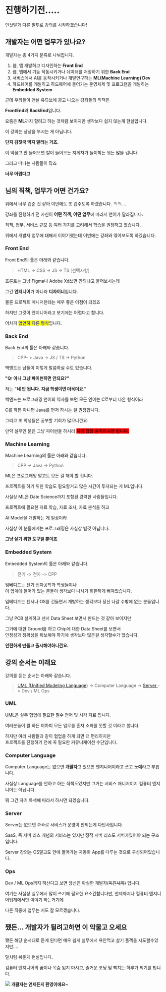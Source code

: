 # 진행하기전.....

인삿말과 다른 말투로 강의를 시작하겠습니다!



## 개발자는 어떤 업무가 있나요?

개발자는 총 4가지 분류로 나눠집니다.

1. 웹, 앱 개발하고 디자인하는 **Front End**
2. 웹, 앱에서 기능 작동시키거나 데이터를 저장하기 위한 **Back End**
3. 서비스에서 AI를 동작시키거나 개발연구하는 **ML(Machine Learning) Dev**
4. 하드웨어를 개발하고 하드웨어에 들어가는 운영체제 및 프로그램을 개발하는 **Embedded System**



근데 우리들이 맨날 유튜브에 광고 나오는 강좌들의 직책은

**FrontEnd**와 **BackEnd**입니다.



요즘은 **ML**까지 할려고 하는 것처럼 보이지만 생각보다 쉽지 않는게 현실입니다.

이 강의는 상상을 부시는 게 아닙니다.



**단지 김칫국 먹지 말라는 거죠.**



이 악물고 안 들어오면 칼이 들어오든 지게차가 들이박든 뭐든 많을 겁니다.

그러고 떠나는 사람들이 많죠



**너무 어렵다고**

##

## 님의 직책, 업무가 어떤 건가요?

위에서 너무 겁준 것 같아 이번에도 또 겁주도록 하겠습니다. ㅋㅋ....



강좌를 진행하기 전 자신이 **어떤 직책, 어떤 업무**에 따라서 언어가 달라집니다.

직책, 업무, 서비스 규모 등 여러 가지를 고려해서 학습을 권장하고 있습니다.

위에서 개발자 업무에 대해서 이야기했는데 이번에는 강좌와 엮어보도록 하겠습니다.

###

### Front End

Front End의 툴은 아래와 같습니다.

> HTML -> CSS -> JS -> TS (선택사항)

프론트는 그냥 Figma나 Adobe Xd쓰면 안되냐고 물어보시는데

그건 **엔지니어**가 아니라 **디자이너**입니다.



물론 프로젝트 매니저한테는 매우 좋은 이점이 되겠죠



하지만 그것이 엔지니어라고 보기에는 어렵다고 합니다.

어차피 <mark style="color:blue;">엄연히 다른 형식</mark>입니다.

###

### Back End

Back End의 툴은 아래와 같습니다.

> CPP- > Java -> JS / TS -> Python

백엔드는 남들이 이렇게 말씀하실 수도 있습니다.



**"Q: 아니 그냥 파이썬하면 안되요?"**

저는 **"네 안 됩니다. 지금 학생이면 더욱더요."**



백엔드는 프로그래밍 언어의 역사를 보면 모든 언어는 C로부터 나온 형식이라

C를 하든 아니면 Java를 먼저 하시는 걸 권장합니다.



그리고 또 학생들은 공부할 기회가 많으니깐요.



만약 실무인 분은 그냥 파이썬을 하시러 <mark style="background-color:red;">지금 당장 움직이시면 됩니다.</mark>

###

### Machine Learning

Machine Learning의 툴은 아래와 같습니다.

> CPP -> Java -> Python

ML은 프로그래밍 말고도 모든 걸 해야 할 겁니다.

프로젝트를 하기 위한 학습도 필요할거고 많은 시간이 투자되는 게 ML입니다.



사실상 ML은 Date Science까지 포함된 강력한 사람들입니다.

프로젝트에 필요한 자료 학습, 자료 조사, 자료 분석을 하고

AI Model을 개발하는 게 일상이라



사실상 이 분들에게는 프로그래밍은 사실상 별것 아닙니다.



**그냥 살기 위한 도구일 뿐이죠**

###

### Embedded System

Embedded System의 툴은 아래와 같습니다.

> 전기 -> 전자 -> CPP&#x20;

임베디드는 전기·전자공학과 학생들이나 \
이 업계에 들어가 있는 분들이 생각보다 나사가 희한하게 빠져있습니다.



임베디드는 센서나 OS를 건들면서 개발하는 생각보다 정신 나갈 수밖에 없는 분들입니다.

그냥 PCB 설계하고 센서 Data Sheet 보면서 만드는 것 같아 보이지만



그거에 대한 Ground를 하고 Chip에 대한 Data Sheet를 보면서 \
안정성과 정확성을 확보해야 하기에 생각보다 많은걸 생각할수가 없습니다.



**안전하게 만들고 출시해야하니깐요.**

##

## 강의 순서는 이래요

강의를 듣는 순서는 아래와 같습니다.

> [UML (Unified Modeling Language)](broken-reference) -> Computer Language -> [Server ](broken-reference)-> Dev / ML Ops

###

### UML

UML은 실무 협업에 필요한 필수 언어 및 시각 자료 입니다.

여러분들이 뭘 하든 어차피 모든 업무를 혼자 소화를 못할 것 이라고 봅니다.

하지만 여러 사람들과 같이 협업을 하게 되면 더 편리하지만 \
프로젝트를 진행하기 전에 꼭 필요한 커뮤니케이션 수단입니다.

###

### Computer Language

Computer Language는 없으면 **개팔자**고 있으면 엔지니어이라고 쓰고 **노예**라고 부릅니다.

사실상 Language를 안하고 하는 직책도있지만 그거는 서비스 매니저이지 컴퓨터 엔지니어는 아닙니다.

뭐 그건 자기 특색에 따라서 하시면 되겠습니다.

###

### Server

Server는 없으면 ~~ㄹㅇ로~~ 서비스가 운영이 안되는게 다반사입니다.

SaaS, 즉 서버 리스 개념의 서비스는 있지만 정작 서버 리스도 서버가있어야 되는 구조입니다.

Server 강의는 OS말고도 안에 들어가는 자동화 App를 다루는 것으로 구성되어있습니다.

###

### Ops

Dev / ML Ops까지 하신다고 보면 당신은 확실한 개발자(~~미친새끼)~~ 입니다.



여기는 사실상 실무에서 많이 쓰기에 필요한 요소긴합니다만, 언제까지나 컴퓨터 엔지니어업계에서만 이야기 하는거기에



다른 직종에 업무는 저도 잘 모르겠습니다.

##

## 쨌든... 개발자가 될려고하면 이 악물고 오세요

쨌든 해당 순서대로 듣게 된다면 매우 쉽게 실무에서 욕안먹고 살기 플젝을 시도할수있지만....



말처럼 쉬운게 현실입니다.



컴퓨터 엔지니어의 꿈이나 목숨 잃지 마시고, 즐거운 코딩 및 빡치는 하루가 되기를 빕니다.



![](https://mblogthumb-phinf.pstatic.net/MjAyMDA1MDNfMTgx/MDAxNTg4NDQ4Mzg1OTEz.qkdF728YQv1msJrMGd8fSUJeyQCEIGfEAEX3CJpEIBkg.cQp55SG71OXcdK3OOHxL0ew1N3f3PpvgwYxItZ26Wzgg.JPEG.cream-b/IMG\_2319.JPG?type=w800) **개팔자는 언제든지 환영이에요\~**
